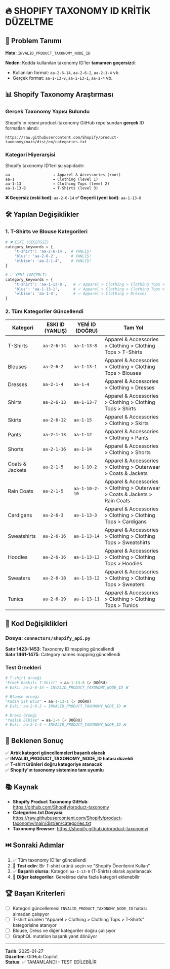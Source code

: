 # 🔥 SHOPIFY TAXONOMY ID KRİTİK DÜZELTME

## 🎯 Problem Tanımı

**Hata**: `INVALID_PRODUCT_TAXONOMY_NODE_ID`

**Neden**: Kodda kullanılan taxonomy ID'ler **tamamen geçersiz**di:
- Kullanılan format: `aa-2-6-14`, `aa-2-6-2`, `aa-2-1-4` vb.
- Gerçek format: `aa-1-13-8`, `aa-1-13-1`, `aa-1-4` vb.

## 📊 Shopify Taxonomy Araştırması

### Gerçek Taxonomy Yapısı Bulundu

Shopify'ın resmi product-taxonomy GitHub repo'sundan **gerçek** ID formatları alındı:

```
https://raw.githubusercontent.com/Shopify/product-taxonomy/main/dist/en/categories.txt
```

### Kategori Hiyerarşisi

Shopify taxonomy ID'leri şu yapıdadır:

```
aa                   → Apparel & Accessories (root)
aa-1                 → Clothing (level 1)
aa-1-13              → Clothing Tops (level 2)
aa-1-13-8            → T-Shirts (level 3)
```

**❌ Geçersiz (eski kod)**: `aa-2-6-14`
**✅ Geçerli (yeni kod)**: `aa-1-13-8`

## 🛠 Yapılan Değişiklikler

### 1. T-Shirts ve Blouse Kategorileri

```python
# ❌ ESKI (GEÇERSIZ)
category_keywords = {
    't-shirt': 'aa-2-6-14',  # YANLIŞ!
    'bluz': 'aa-2-6-2',      # YANLIŞ!
    'elbise': 'aa-2-1-4',    # YANLIŞ!
}

# ✅ YENİ (GEÇERLI)
category_keywords = {
    't-shirt': 'aa-1-13-8',   # ✓ Apparel > Clothing > Clothing Tops > T-Shirts
    'bluz': 'aa-1-13-1',      # ✓ Apparel > Clothing > Clothing Tops > Blouses
    'elbise': 'aa-1-4',       # ✓ Apparel > Clothing > Dresses
}
```

### 2. Tüm Kategoriler Güncellendi

| Kategori | ESKI ID (YANLIŞ) | YENİ ID (DOĞRU) | Tam Yol |
|----------|------------------|-----------------|---------|
| T-Shirts | `aa-2-6-14` | `aa-1-13-8` | Apparel & Accessories > Clothing > Clothing Tops > T-Shirts |
| Blouses | `aa-2-6-2` | `aa-1-13-1` | Apparel & Accessories > Clothing > Clothing Tops > Blouses |
| Dresses | `aa-2-1-4` | `aa-1-4` | Apparel & Accessories > Clothing > Dresses |
| Shirts | `aa-2-6-13` | `aa-1-13-7` | Apparel & Accessories > Clothing > Clothing Tops > Shirts |
| Skirts | `aa-2-6-12` | `aa-1-15` | Apparel & Accessories > Clothing > Skirts |
| Pants | `aa-2-1-13` | `aa-1-12` | Apparel & Accessories > Clothing > Pants |
| Shorts | `aa-2-1-16` | `aa-1-14` | Apparel & Accessories > Clothing > Shorts |
| Coats & Jackets | `aa-2-1-5` | `aa-1-10-2` | Apparel & Accessories > Clothing > Outerwear > Coats & Jackets |
| Rain Coats | `aa-2-1-5` | `aa-1-10-2-10` | Apparel & Accessories > Clothing > Outerwear > Coats & Jackets > Rain Coats |
| Cardigans | `aa-2-6-3` | `aa-1-13-3` | Apparel & Accessories > Clothing > Clothing Tops > Cardigans |
| Sweatshirts | `aa-2-6-16` | `aa-1-13-14` | Apparel & Accessories > Clothing > Clothing Tops > Sweatshirts |
| Hoodies | `aa-2-6-16` | `aa-1-13-13` | Apparel & Accessories > Clothing > Clothing Tops > Hoodies |
| Sweaters | `aa-2-6-18` | `aa-1-13-12` | Apparel & Accessories > Clothing > Clothing Tops > Sweaters |
| Tunics | `aa-2-6-19` | `aa-1-13-11` | Apparel & Accessories > Clothing > Clothing Tops > Tunics |

## 📝 Kod Değişiklikleri

### Dosya: `connectors/shopify_api.py`

**Satır 1423-1453**: Taxonomy ID mapping güncellendi  
**Satır 1461-1475**: Category names mapping güncellendi

### Test Örnekleri

```python
# T-shirt örneği
"Erkek Baskılı T-Shirt" → aa-1-13-8 (✓ DOĞRU)
# Eski: aa-2-6-14 → INVALID_PRODUCT_TAXONOMY_NODE_ID ❌

# Blouse örneği
"Kadın Şık Bluz" → aa-1-13-1 (✓ DOĞRU)
# Eski: aa-2-6-2 → INVALID_PRODUCT_TAXONOMY_NODE_ID ❌

# Dress örneği
"Yazlık Elbise" → aa-1-4 (✓ DOĞRU)
# Eski: aa-2-1-4 → INVALID_PRODUCT_TAXONOMY_NODE_ID ❌
```

## 🎉 Beklenen Sonuç

✅ **Artık kategori güncellemeleri başarılı olacak**  
✅ **INVALID_PRODUCT_TAXONOMY_NODE_ID hatası düzeldi**  
✅ **T-shirt ürünleri doğru kategoriye atanacak**  
✅ **Shopify'ın taxonomy sistemine tam uyumlu**

## 📚 Kaynak

- **Shopify Product Taxonomy GitHub**: https://github.com/Shopify/product-taxonomy
- **Categories.txt Dosyası**: https://raw.githubusercontent.com/Shopify/product-taxonomy/main/dist/en/categories.txt
- **Taxonomy Browser**: https://shopify.github.io/product-taxonomy/

## ⏭️ Sonraki Adımlar

1. ✅ Tüm taxonomy ID'ler güncellendi
2. 🔄 **Test edin**: Bir T-shirt ürünü seçin ve "Shopify Önerilerini Kullan"
3. ✅ **Başarılı olursa**: Kategori `aa-1-13-8` (T-Shirts) olarak ayarlanacak
4. 🎯 **Diğer kategoriler**: Gerekirse daha fazla kategori eklenebilir

## 🏆 Başarı Kriterleri

- [ ] Kategori güncellemesi `INVALID_PRODUCT_TAXONOMY_NODE_ID` hatası almadan çalışıyor
- [ ] T-shirt ürünleri "Apparel > Clothing > Clothing Tops > T-Shirts" kategorisine atanıyor
- [ ] Blouse, Dress ve diğer kategoriler doğru çalışıyor
- [ ] GraphQL mutation başarılı yanıt dönüyor

---

**Tarih**: 2025-01-27  
**Düzelten**: GitHub Copilot  
**Status**: ✅ TAMAMLANDI - TEST EDİLEBİLİR
